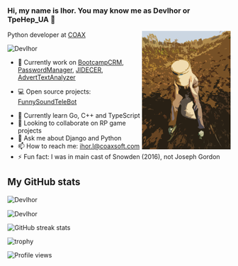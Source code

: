 ### Hi, my name is Ihor. You may know me as DevIhor or TpeHep_UA 👋

<img align="right" src="https://github.com/DevIhor/DevIhor/blob/main/ava.png" width=200px />

Python developer at [COAX](https://coaxsoft.com) <p><img src="https://komarev.com/ghpvc/?username=DevIhor" alt="DevIhor" /></p>

- 🔭 Currently work on [BootcampCRM](https://github.com/DevIhor/BootcampCRM), [PasswordManager](https://github.com/DevIhor/PasswordManager), [JIDECER](https://github.com/DevIhor/JIDECER), [AdvertTextAnalyzer](https://github.com/DevIhor/AdvertTextAnalyzer)
* 💻 Open source projects:
[FunnySoundTeleBot](https://github.com/DevIhor/FunnySoundTeleBot)
- 🌱 Currently learn Go, C++ and TypeScript
- 👯 Looking to collaborate on RP game projects
- 💬 Ask me about Django and Python
- 📫 How to reach me: ihor.l@coaxsoft.com
- ⚡ Fun fact: I was in main cast of Snowden (2016), not Joseph Gordon

## My GitHub stats
<p><img align="center" src="https://github-readme-stats.vercel.app/api/top-langs/?username=DevIhor&layout=compact&theme=dark" alt="DevIhor" /></p>
<p><img align="center" src="https://github-readme-stats.vercel.app/api?username=DevIhor&show_icons=true&count_private=true&theme=dark" alt="DevIhor" /></p>
<p><img src="https://github-readme-streak-stats.herokuapp.com/?user=DevIhor" alt="GitHub streak stats"></p>
<p><img src="https://github-profile-trophy.vercel.app/?username=DevIhor" alt="trophy"></p>
<p><img src="https://gpvc.arturio.dev/DevIhor" alt="Profile views"></p>
